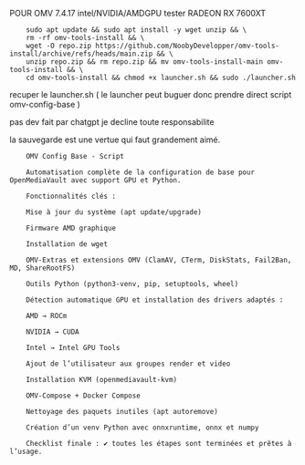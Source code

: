 
POUR OMV 7.4.17 intel/NVIDIA/AMDGPU tester RADEON RX 7600XT

        sudo apt update && sudo apt install -y wget unzip && \
        rm -rf omv-tools-install && \
        wget -O repo.zip https://github.com/NoobyDevelopper/omv-tools-install/archive/refs/heads/main.zip && \
        unzip repo.zip && rm repo.zip && mv omv-tools-install-main omv-tools-install && \
        cd omv-tools-install && chmod +x launcher.sh && sudo ./launcher.sh


recuper le launcher.sh  ( le launcher peut buguer donc prendre direct script omv-config-base )

pas dev fait par chatgpt je decline toute responsabilite

la sauvegarde est une vertue qui faut grandement aimé.

        OMV Config Base - Script
        
        Automatisation complète de la configuration de base pour OpenMediaVault avec support GPU et Python.
        
        Fonctionnalités clés :
        
        Mise à jour du système (apt update/upgrade)
        
        Firmware AMD graphique
        
        Installation de wget
        
        OMV-Extras et extensions OMV (ClamAV, CTerm, DiskStats, Fail2Ban, MD, ShareRootFS)
        
        Outils Python (python3-venv, pip, setuptools, wheel)
        
        Détection automatique GPU et installation des drivers adaptés :
        
        AMD → ROCm
        
        NVIDIA → CUDA
        
        Intel → Intel GPU Tools
        
        Ajout de l’utilisateur aux groupes render et video
        
        Installation KVM (openmediavault-kvm)
        
        OMV-Compose + Docker Compose
        
        Nettoyage des paquets inutiles (apt autoremove)
        
        Création d’un venv Python avec onnxruntime, onnx et numpy
        
        Checklist finale : ✔ toutes les étapes sont terminées et prêtes à l’usage.
